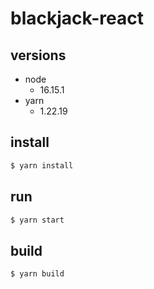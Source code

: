 # blackjack-react

## versions
- node
    - 16.15.1
- yarn
    - 1.22.19

## install

```bash
$ yarn install
```

## run

```bash
$ yarn start
```

## build

```bash
$ yarn build
```
